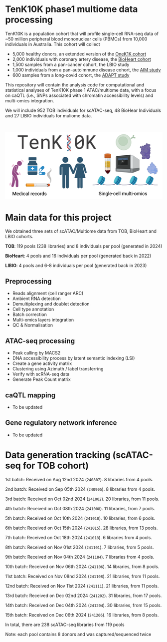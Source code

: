 # TenK10K phase1 multiome data processing

TenK10K is a population cohort that will profile single-cell RNA-seq data of ~50 million peripheral blood mononuclear cells (PBMCs) from 10,000 individuals in Australia. This cohort will collect
- 5,000 healthy donors, an extended version of the [OneK1K cohort](https://www.science.org/doi/10.1126/science.abf3041)
- 2,000 individuals with coronary artery disease, the [BioHeart cohort](https://bmjopen.bmj.com/content/9/9/e028649)
- 1,500 samples from a pan-cancer cohort, the LBIO study
- 1,000 individuals from a pan-autoimmune disease cohort, the [AIM study](https://bmjopen.bmj.com/content/11/2/e042493.long)
- 600 samples from a long-covid cohort, the [ADAPT study](https://www.svhs.org.au/research-education/participating-in-research-trials/adapt-study)

<!-- potentially also from [HOPE Research Program](https://www.garvan.org.au/research/collaboration/hope-research) -->
This repository will contain the analysis code for computational and statistical analyses of TenK10K phase 1 ATAC/multiome data, with a focus on caQTL (i.e., SNPs associated with chromatin accessibility levels) and multi-omics integration.

We will include 952 TOB individuals for scATAC-seq, 48 BioHear Individuals and 27 LIBIO individuals for muliome data.

<br>

![Tenk10K](https://github.com/powellgenomicslab/tenk10k_phase1_multiome/blob/main/Figures/TenK10K_icon_poster.png)

# Main data for this project

We obtained three sets of scATAC/Multiome data from TOB, BioHeart and LBIO cohorts.

**TOB**: 119 pools (238 libraries) and 8 individuals per pool (generated in 2024)

**BioHeart**: 4 pools and 16 individuals per pool (generated back in 2022)

**LIBIO**: 4 pools and 6-8 individuals per pool (generated back in 2023)

## Preprocessing

- Reads alignment (cell ranger ARC)
- Ambient RNA detection
- Demultiplexing and doublet detection
- Cell type annotation
- Batch correction
- Multi-omics layers integration
- QC & Normalisation

## ATAC-seq processing

- Peak calling by MACS2
- DNA accessibility process by latent semantic indexing (LSI)
- Create a gene activity matrix
- Clustering using Azimuth / label transferring
- Verify with scRNA-seq data
- Generate Peak Count matrix

## caQTL mapping

- To be updated

## Gene regulatory network inference

- To be updated

# Data generation tracking (scATAC-seq for TOB cohort)
1st batch: Received on Aug 12nd 2024 (`240807`). 8 libraries from 4 pools.

2nd batch: Received on Sep 05th 2024 (`240905`). 8 libraries from 4 pools.

3rd batch: Received on Oct 02nd 2024 (`241002`). 20 libraries, from 11 pools.

4th batch: Received on Oct 08th 2024 (`241008`). 11 libraries, from 7 pools.

5th batch: Received on Oct 10th 2024 (`241010`). 10 libraries, from 6 pools.

6th batch: Received on Oct 15th 2024 (`241015`). 28 libraries, from 13 pools.

7th batch: Received on Oct 18th 2024 (`241018`). 6 libraries from 4 pools.

8th batch: Received on Nov 01st 2024 (`241101`). 7 libraries, from 5 pools.

9th batch: Received on Nov 04th 2024 (`241104`). 7 libraries from 4 pools.

10th batch: Received on Nov 06th 2024 (`241106`). 14 libraries, from 8 pools.

11st batch: Received on Nov 08nd 2024 (`241108`). 21 libraries, from 11 pools.

12nd batch: Received on Nov 11st 2024 (`241111`). 21 libraries, from 11 pools.

13rd batch: Received on Dec 02nd 2024 (`241202`). 31 libraries, from 17 pools.

14th batch: Received on Dec 04th 2024 (`241204`). 30 libraries, from 15 pools.

15th batch: Received on Dec 06th 2024 (`241206`). 16 libraries, from 8 pools.


In total, there are 238 scATAC-seq libraries from 119 pools

Note: each pool contains 8 donors and was captured/sequenced twice





